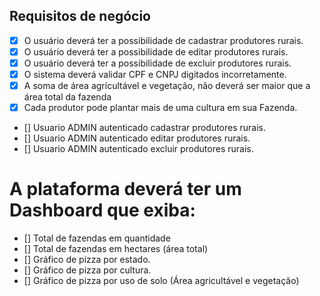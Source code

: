## Requisitos de negócio

- [x] O usuário deverá ter a possibilidade de cadastrar produtores rurais.
- [x] O usuário deverá ter a possibilidade de editar produtores rurais.
- [x] O usuário deverá ter a possibilidade de excluir produtores rurais.
- [x] O sistema deverá validar CPF e CNPJ digitados incorretamente.
- [x] A soma de área agrícultável e vegetação, não deverá ser maior que a área total da fazenda
- [x] Cada produtor pode plantar mais de uma cultura em sua Fazenda.
- [] Usuario ADMIN autenticado cadastrar produtores rurais.
- [] Usuario ADMIN autenticado editar produtores rurais.
- [] Usuario ADMIN autenticado excluir produtores rurais.

# A plataforma deverá ter um Dashboard que exiba:

- [] Total de fazendas em quantidade
- [] Total de fazendas em hectares (área total)
- [] Gráfico de pizza por estado.
- [] Gráfico de pizza por cultura.
- [] Gráfico de pizza por uso de solo (Área agricultável e vegetação)
